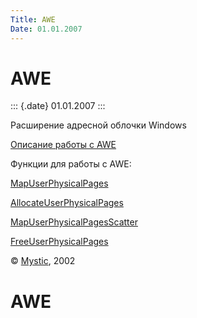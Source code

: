 ```yaml
---
Title: AWE
Date: 01.01.2007
---
```


AWE
===

::: {.date}
01.01.2007
:::

Расширение адресной облочки Windows

[Описание работы с AWE](77701.htm)

Функции для работы с AWE:

[MapUserPhysicalPages](mapuserphysicalpages.htm)

[AllocateUserPhysicalPages](allocateuserphysicalpages.htm)

[MapUserPhysicalPagesScatter](mapuserphysicalpagesscatter.htm)

[FreeUserPhysicalPages](freeuserphysicalpages.htm)

© [Mystic](mailto:mystic2000@newmail.ru), 2002

AWE
===

<!-- TOC -->

